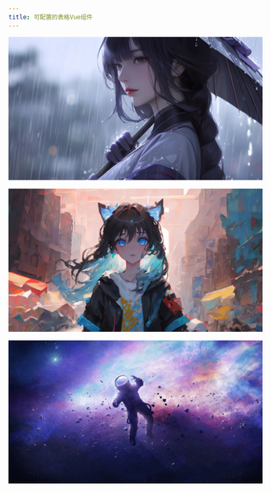 ```yaml
---
title: 可配置的表格Vue组件
---
```


![Alt text](assets/wallpaper/image.png)

![Alt text](assets/wallpaper/image-1.png)

![Alt text](assets/wallpaper/image-2.png)
